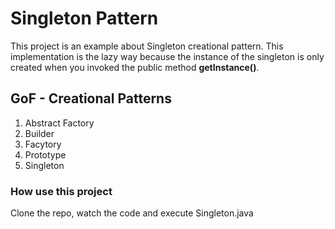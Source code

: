 # Singleton Pattern

This project is an example about Singleton creational pattern. This implementation is the lazy way because the instance of the singleton is only created when you invoked the public method **getInstance()**.


## GoF - Creational Patterns

1. Abstract Factory
2. Builder
3. Facytory
4. Prototype
5. Singleton

### How use this project

Clone the repo, watch the code and execute Singleton.java